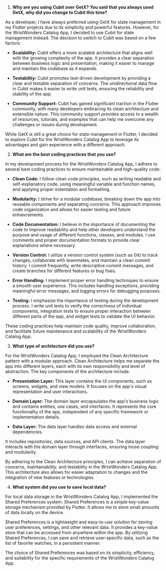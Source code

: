 1. **Why are you using Cubit over GetX? You said that you always used GetX, why did you change to Cubit this time?**

As a developer, I have always preferred using GetX for state management in my Flutter projects due to its simplicity and powerful features. However, for the WristWonders Catalog App, I decided to use Cubit for state management instead. The decision to switch to Cubit was based on a few factors:

- **Scalability:** Cubit offers a more scalable architecture that aligns well with the growing complexity of the app. It provides a clear separation between business logic and presentation, making it easier to manage and maintain the codebase as it expands.

- **Testability:** Cubit promotes test-driven development by providing a clear and testable separation of concerns. The unidirectional data flow in Cubit makes it easier to write unit tests, ensuring the reliability and stability of the app.

- **Community Support:** Cubit has gained significant traction in the Flutter community, with many developers embracing its clean architecture and extensible nature. This community support provides access to a wealth of resources, tutorials, and examples that can help me overcome any challenges or issues during development.

While GetX is still a great choice for state management in Flutter, I decided to explore Cubit for the WristWonders Catalog App to leverage its advantages and gain experience with a different approach.

2. **What are the best coding practices that you use?**

In my development process for the WristWonders Catalog App, I adhere to several best coding practices to ensure maintainable and high-quality code:

- **Clean Code:** I follow clean code principles, such as writing readable and self-explanatory code, using meaningful variable and function names, and applying proper indentation and formatting.

- **Modularity:** I strive for a modular codebase, breaking down the app into reusable components and separating concerns. This approach improves code organization and allows for easier testing and future enhancements.

- **Code Documentation:** I believe in the importance of documenting the code to improve readability and help other developers understand the purpose and usage of different functions, classes, and modules. I use comments and proper documentation formats to provide clear explanations where necessary.

- **Version Control:** I utilize a version control system (such as Git) to track changes, collaborate with teammates, and maintain a clean commit history. I commit frequently, write descriptive commit messages, and create branches for different features or bug fixes.

- **Error Handling:** I implement proper error handling techniques to ensure a smooth user experience. This includes handling exceptions, providing meaningful error messages, and logging errors for debugging purposes.

- **Testing:** I emphasize the importance of testing during the development process. I write unit tests to verify the correctness of individual components, integration tests to ensure proper interaction between different parts of the app, and widget tests to validate the UI behavior.

These coding practices help maintain code quality, improve collaboration, and facilitate future maintenance and scalability of the WristWonders Catalog App.

3. **What type of architecture did you use?**

For the WristWonders Catalog App, I employed the Clean Architecture pattern with a modular approach. Clean Architecture helps me separate the app into different layers, each with its own responsibility and level of abstraction. The key components of the architecture include:

- **Presentation Layer:** This layer contains the UI components, such as screens, widgets, and view models. It focuses on the app's visual representation and user interactions.

- **Domain Layer:** The domain layer encapsulates the app's business logic and contains entities, use cases, and interfaces. It represents the core functionality of the app, independent of any specific framework or implementation details.

- **Data Layer:** The data layer handles data access and external dependencies.

 It includes repositories, data sources, and API clients. The data layer interacts with the domain layer through interfaces, ensuring loose coupling and modularity.

By adhering to the Clean Architecture principles, I can achieve separation of concerns, maintainability, and testability in the WristWonders Catalog App. This architecture also allows for easier adaptation to changes and the integration of new features or technologies.

4. **What system did you use to save local data?**

For local data storage in the WristWonders Catalog App, I implemented the Shared Preferences system. Shared Preferences is a simple key-value storage mechanism provided by Flutter. It allows me to store small amounts of data locally on the device.

Shared Preferences is a lightweight and easy-to-use solution for storing user preferences, settings, and other relevant data. It provides a key-value store that can be accessed from anywhere within the app. By utilizing Shared Preferences, I can save and retrieve user-specific data, such as the list of favorite watches, in a persistent manner.

The choice of Shared Preferences was based on its simplicity, efficiency, and suitability for the specific requirements of the WristWonders Catalog App.
